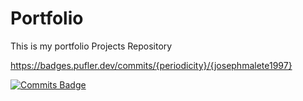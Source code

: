 # Portfolio
This is my portfolio Projects Repository

https://badges.pufler.dev/commits/{periodicity}/{josephmalete1997}

[![Commits Badge](https://badges.pufler.dev/commits/monthly/pujux)](https://badges.pufler.dev)


